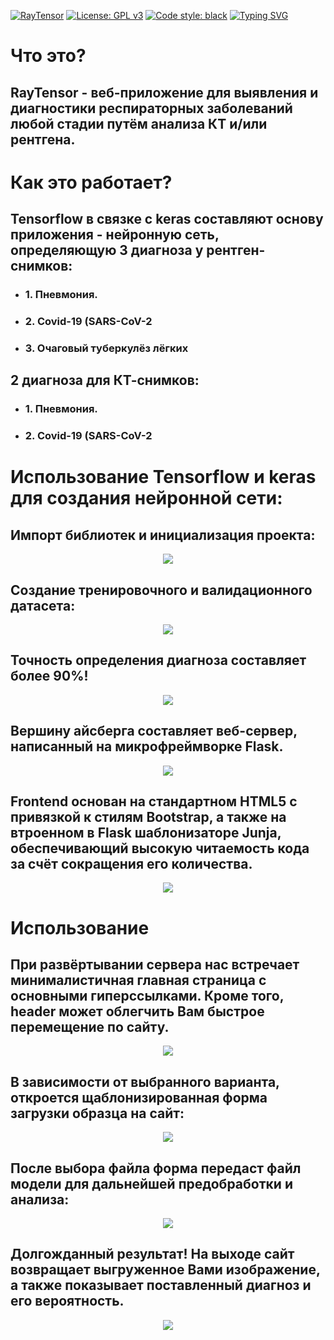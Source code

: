 [![RayTensor](https://github.com/AdvoCut007/RayTensor/actions/workflows/raytensor.yml/badge.svg)](https://github.com/AdvoCut007/RayTensor/actions/workflows/raytensor.yml)
[![License: GPL v3](https://img.shields.io/badge/License-GPLv3-blue.svg)](https://www.gnu.org/licenses/gpl-3.0)
[![Code style: black](https://img.shields.io/badge/code%20style-black-000000.svg)](https://github.com/psf/black)
[![Typing SVG](https://readme-typing-svg.herokuapp.com/?lines=RayTensor+v+2.0)](https://git.io/typing-svg)

# Что это?

## RayTensor - веб-приложение для выявления и диагностики респираторных заболеваний любой стадии путём анализа КТ и/или рентгена.

# Как это работает?

## Tensorflow в связке с keras составляют основу приложения - нейронную сеть, определяющую 3 диагноза у рентген-снимков:
<ul>
<li><h3>1. Пневмония.</h3></li>
<li><h3>2. Covid-19 (SARS-CoV-2</h3></li>
<li><h3>3. Очаговый туберкулёз лёгких</h3></li>
</ul>

## 2 диагноза для КТ-снимков:
<ul>
<li><h3>1. Пневмония.</h3></li>
<li><h3>2. Covid-19 (SARS-CoV-2</h3></li>
</ul>

# Использование Tensorflow и keras для создания нейронной сети:

## Импорт библиотек и инициализация проекта:

<p align="center">
<img src="static/images/readme/tensorinit.png">
</p>

## Создание тренировочного и валидационного датасета:

<p align="center">
<img src="static/images/readme/tensordf.png">
</p>

## Точность определения диагноза составляет более 90%!

<p align="center">
<img src="static/images/readme/accuracy.png">
</p>


## Вершину айсберга составляет веб-сервер, написанный на микрофреймворке Flask.

<p align="center">
<img src="static/images/readme/flask.png"
</p>

## Frontend основан на стандартном HTML5 с привязкой к стилям Bootstrap, а также на втроенном в Flask шаблонизаторе Junja, обеспечивающий высокую читаемость кода за счёт сокращения его количества.

<p align="center">
<img src="static/images/readme/jinja.png">
</p>

# Использование

## При развёртывании сервера нас встречает минималистичная главная страница с основными гиперссылками. Кроме того, header может облегчить Вам быстрое перемещение по сайту.

<p align="center">
<img src="static/images/readme/index.png">
</p>

## В зависимости от выбранного варианта, откроется щаблонизированная форма загрузки образца на сайт:

<p align="center">
<img src="static/images/readme/flaskform.png">
</p>

## После выбора файла форма передаст файл модели для дальнейшей предобработки и анализа:

<p align="center">
<img src="static/images/readme/preprocess.png">
</p>

## Долгожданный результат! На выходе сайт возвращает выгруженное Вами изображение, а также показывает поставленный диагноз и его вероятность.

<p align="center">
<img src="static/images/readme/result.png">
</p>
